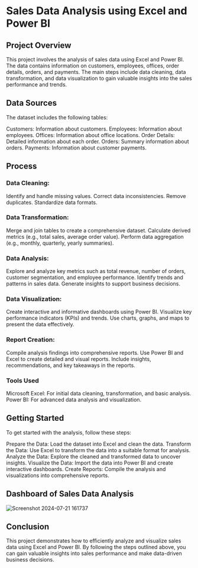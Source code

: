 # Sales Data Analysis using Excel and Power BI

## Project Overview
This project involves the analysis of sales data using Excel and Power BI. The data contains information on customers, employees, offices, order details, orders, and payments. The main steps include data cleaning, data transformation, and data visualization to gain valuable insights into the sales performance and trends.

## Data Sources
The dataset includes the following tables:

Customers: Information about customers.
Employees: Information about employees.
Offices: Information about office locations.
Order Details: Detailed information about each order.
Orders: Summary information about orders.
Payments: Information about customer payments.

## Process

### Data Cleaning:

Identify and handle missing values.
Correct data inconsistencies.
Remove duplicates.
Standardize data formats.

### Data Transformation:

Merge and join tables to create a comprehensive dataset.
Calculate derived metrics (e.g., total sales, average order value).
Perform data aggregation (e.g., monthly, quarterly, yearly summaries).

### Data Analysis:

Explore and analyze key metrics such as total revenue, number of orders, customer segmentation, and employee performance.
Identify trends and patterns in sales data.
Generate insights to support business decisions.

### Data Visualization:

Create interactive and informative dashboards using Power BI.
Visualize key performance indicators (KPIs) and trends.
Use charts, graphs, and maps to present the data effectively.

### Report Creation:

Compile analysis findings into comprehensive reports.
Use Power BI and Excel to create detailed and visual reports.
Include insights, recommendations, and key takeaways in the reports.

### Tools Used
Microsoft Excel: For initial data cleaning, transformation, and basic analysis.
Power BI: For advanced data analysis and visualization.

## Getting Started
To get started with the analysis, follow these steps:

Prepare the Data: Load the dataset into Excel and clean the data.
Transform the Data: Use Excel to transform the data into a suitable format for analysis.
Analyze the Data: Explore the cleaned and transformed data to uncover insights.
Visualize the Data: Import the data into Power BI and create interactive dashboards.
Create Reports: Compile the analysis and visualizations into comprehensive reports.

## Dashboard of Sales Data Analysis

![Screenshot 2024-07-21 161737](https://github.com/user-attachments/assets/46be0ed4-2e07-48ea-90e6-0bbdfa69086f)



## Conclusion
This project demonstrates how to efficiently analyze and visualize sales data using Excel and Power BI. By following the steps outlined above, you can gain valuable insights into sales performance and make data-driven business decisions.
